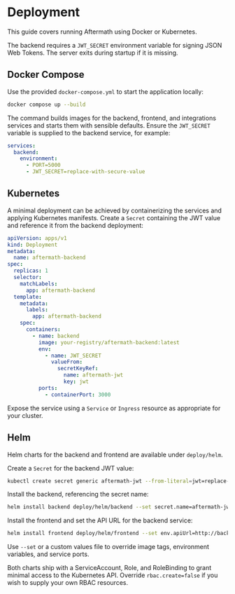 # Deployment

This guide covers running Aftermath using Docker or Kubernetes.

The backend requires a `JWT_SECRET` environment variable for signing JSON Web Tokens. The server exits during startup if it is missing.

## Docker Compose

Use the provided `docker-compose.yml` to start the application locally:

```bash
docker compose up --build
```

The command builds images for the backend, frontend, and integrations services and starts them with sensible defaults. Ensure the `JWT_SECRET` variable is supplied to the backend service, for example:

```yaml
services:
  backend:
    environment:
      - PORT=5000
      - JWT_SECRET=replace-with-secure-value
```

## Kubernetes

A minimal deployment can be achieved by containerizing the services and applying Kubernetes manifests. Create a `Secret` containing the JWT value and reference it from the backend deployment:

```yaml
apiVersion: apps/v1
kind: Deployment
metadata:
  name: aftermath-backend
spec:
  replicas: 1
  selector:
    matchLabels:
      app: aftermath-backend
  template:
    metadata:
      labels:
        app: aftermath-backend
    spec:
      containers:
        - name: backend
          image: your-registry/aftermath-backend:latest
          env:
            - name: JWT_SECRET
              valueFrom:
                secretKeyRef:
                  name: aftermath-jwt
                  key: jwt
          ports:
            - containerPort: 3000
```

Expose the service using a `Service` or `Ingress` resource as appropriate for your cluster.

## Helm

Helm charts for the backend and frontend are available under `deploy/helm`.

Create a `Secret` for the backend JWT value:

```bash
kubectl create secret generic aftermath-jwt --from-literal=jwt=replace-with-secure-value
```

Install the backend, referencing the secret name:

```bash
helm install backend deploy/helm/backend --set secret.name=aftermath-jwt
```

Install the frontend and set the API URL for the backend service:

```bash
helm install frontend deploy/helm/frontend --set env.apiUrl=http://backend:5000
```

Use `--set` or a custom values file to override image tags, environment variables, and service ports.

Both charts ship with a ServiceAccount, Role, and RoleBinding to grant minimal access to the Kubernetes API. Override `rbac.create=false` if you wish to supply your own RBAC resources.
